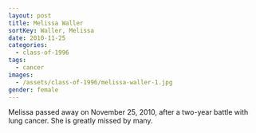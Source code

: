 ```yaml
---
layout: post
title: Melissa Waller
sortKey: Waller, Melissa
date: 2010-11-25
categories:
  - class-of-1996
tags:
  - cancer
images:
  - /assets/class-of-1996/melissa-waller-1.jpg
gender: female
---
```

Melissa passed away on November 25, 2010, after a two-year battle with lung cancer. She is greatly missed by many.